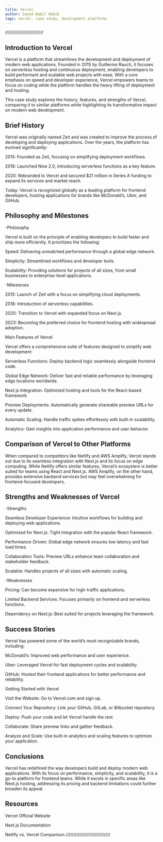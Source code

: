 ```yaml
---
title: Vercel
author: Sayed Nabil Habib
tags: vercel, case study, development platforms
---
```


/////////////////////////

## Introduction to Vercel

Vercel is a platform that streamlines the development and deployment of modern web applications. Founded in 2015 by Guillermo Rauch, it focuses on serverless hosting and continuous deployment, enabling developers to build performant and scalable web projects with ease. With a core emphasis on speed and developer experience, Vercel empowers teams to focus on coding while the platform handles the heavy lifting of deployment and hosting.

This case study explores the history, features, and strengths of Vercel, comparing it to similar platforms while highlighting its transformative impact on modern web development.

## Brief History

Vercel was originally named Zeit and was created to improve the process of developing and deploying applications. Over the years, the platform has evolved significantly:

2015: Founded as Zeit, focusing on simplifying deployment workflows.

2018: Launched Now 2.0, introducing serverless functions as a key feature.

2020: Rebranded to Vercel and secured $21 million in Series A funding to expand its services and market reach.

Today: Vercel is recognized globally as a leading platform for frontend developers, hosting applications for brands like McDonald’s, Uber, and GitHub.

## Philosophy and Milestones

-Philosophy

Vercel is built on the principle of enabling developers to build faster and ship more efficiently. It prioritizes the following:

Speed: Delivering unmatched performance through a global edge network.

Simplicity: Streamlined workflows and developer tools.

Scalability: Providing solutions for projects of all sizes, from small businesses to enterprise-level applications.

-Milestones

2015: Launch of Zeit with a focus on simplifying cloud deployments.

2018: Introduction of serverless capabilities.

2020: Transition to Vercel with expanded focus on Next.js.

2023: Becoming the preferred choice for frontend hosting with widespread adoption.

Main Features of Vercel

Vercel offers a comprehensive suite of features designed to simplify web development:

Serverless Functions: Deploy backend logic seamlessly alongside frontend code.

Global Edge Network: Deliver fast and reliable performance by leveraging edge locations worldwide.

Next.js Integration: Optimized hosting and tools for the React-based framework.

Preview Deployments: Automatically generate shareable preview URLs for every update.

Automatic Scaling: Handle traffic spikes effortlessly with built-in scalability.

Analytics: Gain insights into application performance and user behavior.

## Comparison of Vercel to Other Platforms

When compared to competitors like Netlify and AWS Amplify, Vercel stands out due to its seamless integration with Next.js and its focus on edge computing. While Netlify offers similar features, Vercel’s ecosystem is better suited for teams using React and Next.js. AWS Amplify, on the other hand, provides extensive backend services but may feel overwhelming for frontend-focused developers.

## Strengths and Weaknesses of Vercel

-Strengths

Seamless Developer Experience: Intuitive workflows for building and deploying web applications.

Optimized for Next.js: Tight integration with the popular React framework.

Performance-Driven: Global edge network ensures low latency and fast load times.

Collaboration Tools: Preview URLs enhance team collaboration and stakeholder feedback.

Scalable: Handles projects of all sizes with automatic scaling.

-Weaknesses

Pricing: Can become expensive for high-traffic applications.

Limited Backend Services: Focuses primarily on frontend and serverless functions.

Dependency on Next.js: Best suited for projects leveraging the framework.

## Success Stories

Vercel has powered some of the world’s most recognizable brands, including:

McDonald’s: Improved web performance and user experience.

Uber: Leveraged Vercel for fast deployment cycles and scalability.

GitHub: Hosted their frontend applications for better performance and reliability.

Getting Started with Vercel

Visit the Website: Go to Vercel.com and sign up.

Connect Your Repository: Link your GitHub, GitLab, or Bitbucket repository.

Deploy: Push your code and let Vercel handle the rest.

Collaborate: Share preview links and gather feedback.

Analyze and Scale: Use built-in analytics and scaling features to optimize your application.

## Conclusions

Vercel has redefined the way developers build and deploy modern web applications. With its focus on performance, simplicity, and scalability, it is a go-to platform for frontend teams. While it excels in specific areas like Next.js hosting, addressing its pricing and backend limitations could further broaden its appeal.

## Resources

Vercel Official Website

Next.js Documentation

Netlify vs. Vercel Comparison
/////////////////////////////
